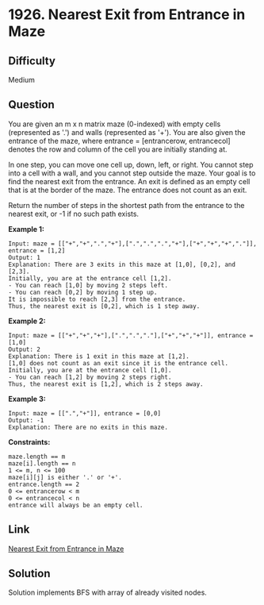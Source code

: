 # 1926. Nearest Exit from Entrance in Maze

## Difficulty

Medium

## Question

You are given an m x n matrix maze (0-indexed) with empty cells (represented as '.') and walls (represented as '+'). You are also given the entrance of the maze, where entrance = [entrancerow, entrancecol] denotes the row and column of the cell you are initially standing at.

In one step, you can move one cell up, down, left, or right. You cannot step into a cell with a wall, and you cannot step outside the maze. Your goal is to find the nearest exit from the entrance. An exit is defined as an empty cell that is at the border of the maze. The entrance does not count as an exit.

Return the number of steps in the shortest path from the entrance to the nearest exit, or -1 if no such path exists.

**Example 1:**

    Input: maze = [["+","+",".","+"],[".",".",".","+"],["+","+","+","."]], entrance = [1,2]
    Output: 1
    Explanation: There are 3 exits in this maze at [1,0], [0,2], and [2,3].
    Initially, you are at the entrance cell [1,2].
    - You can reach [1,0] by moving 2 steps left.
    - You can reach [0,2] by moving 1 step up.
    It is impossible to reach [2,3] from the entrance.
    Thus, the nearest exit is [0,2], which is 1 step away.

**Example 2:**

    Input: maze = [["+","+","+"],[".",".","."],["+","+","+"]], entrance = [1,0]
    Output: 2
    Explanation: There is 1 exit in this maze at [1,2].
    [1,0] does not count as an exit since it is the entrance cell.
    Initially, you are at the entrance cell [1,0].
    - You can reach [1,2] by moving 2 steps right.
    Thus, the nearest exit is [1,2], which is 2 steps away.

**Example 3:**

    Input: maze = [[".","+"]], entrance = [0,0]
    Output: -1
    Explanation: There are no exits in this maze.

**Constraints:**

    maze.length == m
    maze[i].length == n
    1 <= m, n <= 100
    maze[i][j] is either '.' or '+'.
    entrance.length == 2
    0 <= entrancerow < m
    0 <= entrancecol < n
    entrance will always be an empty cell.

## Link

[Nearest Exit from Entrance in Maze](https://leetcode.com/problems/nearest-exit-from-entrance-in-maze/)

## Solution

Solution implements BFS with array of already visited nodes.
